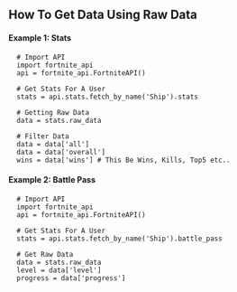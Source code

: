 ## How To Get Data Using Raw Data

#### Example 1: Stats

```
  # Import API
  import fortnite_api
  api = fortnite_api.FortniteAPI()
  
  # Get Stats For A User
  stats = api.stats.fetch_by_name('Ship').stats
  
  # Getting Raw Data
  data = stats.raw_data
  
  # Filter Data
  data = data['all']
  data = data['overall']
  wins = data['wins'] # This Be Wins, Kills, Top5 etc..

```
#### Example 2: Battle Pass

```
  # Import API
  import fortnite_api
  api = fortnite_api.FortniteAPI()
  
  # Get Stats For A User
  stats = api.stats.fetch_by_name('Ship').battle_pass
  
  # Get Raw Data
  data = stats.raw_data
  level = data['level']
  progress = data['progress']
```
